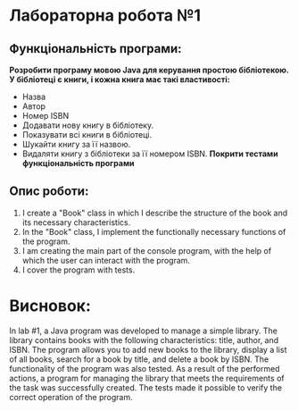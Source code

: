 # Лабораторна робота №1

## Функціональність програми:
**Розробити програму мовою Java для керування простою бібліотекою. У бібліотеці є книги, і кожна книга має такі властивості:**
- Назва
- Автор
- Номер ISBN
- Додавати нову книгу в бібліотеку.
- Показувати всі книги в бібліотеці.
- Шукайти книгу за її назвою.
- Видаляти книгу з бібліотеки за її номером ISBN.
**Покрити тестами функціональність програми**


## Опис роботи:
1. I create a "Book" class in which I describe the structure of the book and its necessary characteristics.
2. In the "Book" class, I implement the functionally necessary functions of the program.
3. I am creating the main part of the console program, with the help of which the user can interact with the program.
4. I cover the program with tests.

# Висновок:
In lab #1, a Java program was developed to manage a simple library. The library contains books with the following characteristics: title, author, and ISBN. The program allows you to add new books to the library, display a list of all books, search for a book by title, and delete a book by ISBN. The functionality of the program was also tested.
As a result of the performed actions, a program for managing the library that meets the requirements of the task was successfully created. The tests made it possible to verify the correct operation of the program.
